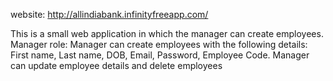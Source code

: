 website: http://allindiabank.infinityfreeapp.com/

This is a small web application in which the manager can create employees.
Manager role:
Manager can create employees with the following details: First name, Last name, DOB, Email, Password, Employee Code.
Manager can update employee details and delete employees

